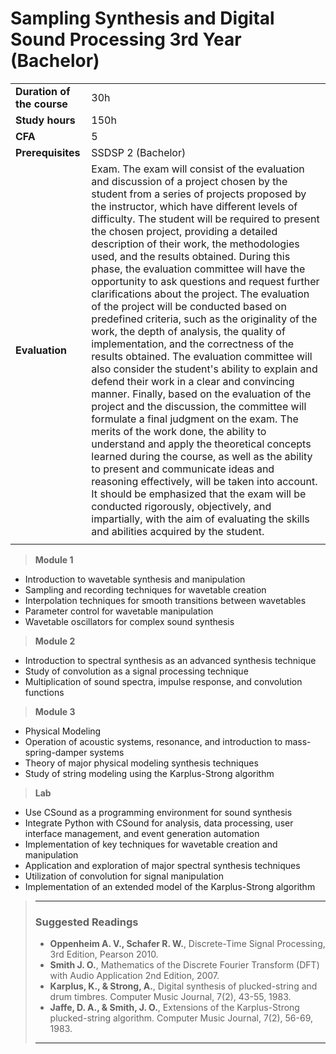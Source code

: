 # **Sampling Synthesis and Digital Sound Processing 3rd Year (Bachelor)**  

|                          |     |
|:-------------------------|:----|  
|**Duration of the course**|30h  |
|**Study hours**           |150h |
|**CFA**                   |5    |
|**Prerequisites**         |SSDSP 2 (Bachelor)|
|**Evaluation**                  |Exam. The exam will consist of the evaluation and discussion of a project chosen by the student from a series of projects proposed by the instructor, which have different levels of difficulty. The student will be required to present the chosen project, providing a detailed description of their work, the methodologies used, and the results obtained. During this phase, the evaluation committee will have the opportunity to ask questions and request further clarifications about the project. The evaluation of the project will be conducted based on predefined criteria, such as the originality of the work, the depth of analysis, the quality of implementation, and the correctness of the results obtained. The evaluation committee will also consider the student's ability to explain and defend their work in a clear and convincing manner. Finally, based on the evaluation of the project and the discussion, the committee will formulate a final judgment on the exam. The merits of the work done, the ability to understand and apply the theoretical concepts learned during the course, as well as the ability to present and communicate ideas and reasoning effectively, will be taken into account. It should be emphasized that the exam will be conducted rigorously, objectively, and impartially, with the aim of evaluating the skills and abilities acquired by the student. |
|                          |     |


> **Module 1** 
- Introduction to wavetable synthesis and manipulation  
- Sampling and recording techniques for wavetable creation  
- Interpolation techniques for smooth transitions between wavetables  
- Parameter control for wavetable manipulation  
- Wavetable oscillators for complex sound synthesis  

> **Module 2**
- Introduction to spectral synthesis as an advanced synthesis technique  
- Study of convolution as a signal processing technique  
- Multiplication of sound spectra, impulse response, and convolution functions  

> **Module 3**
- Physical Modeling  
- Operation of acoustic systems, resonance, and introduction to mass-spring-damper systems  
- Theory of major physical modeling synthesis techniques  
- Study of string modeling using the Karplus-Strong algorithm  

> **Lab**
- Use CSound as a programming environment for sound synthesis  
- Integrate Python with CSound for analysis, data processing, user interface management, and event generation automation  
- Implementation of key techniques for wavetable creation and manipulation  
- Application and exploration of major spectral synthesis techniques  
- Utilization of convolution for signal manipulation  
- Implementation of an extended model of the Karplus-Strong algorithm  


>---
>### **Suggested Readings**  
>
>- **Oppenheim A. V., Schafer R. W.**, Discrete-Time Signal Processing, 3rd Edition, Pearson 2010.  
>- **Smith J. O.**, Mathematics of the Discrete Fourier Transform (DFT) with Audio Application 2nd Edition, 2007.  
>- **Karplus, K., & Strong, A.**, Digital synthesis of plucked-string and drum timbres. Computer Music Journal, 7(2), 43-55, 1983.  
>- **Jaffe, D. A., & Smith, J. O.**, Extensions of the Karplus-Strong plucked-string algorithm. Computer Music Journal, 7(2), 56-69, 1983.  
>---